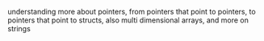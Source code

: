 understanding more about pointers, from pointers that point to pointers, to pointers that point to structs, also multi dimensional arrays, and more on strings
